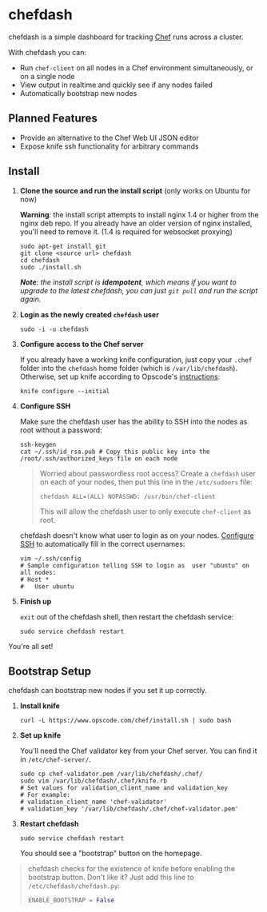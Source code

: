 chefdash
========

chefdash is a simple dashboard for tracking [Chef](http://www.opscode.com/chef/) runs across a cluster.

With chefdash you can:

* Run `chef-client` on all nodes in a Chef environment simultaneously, or on a single node
* View output in realtime and quickly see if any nodes failed
* Automatically bootstrap new nodes

Planned Features
----------------

* Provide an alternative to the Chef Web UI JSON editor
* Expose knife ssh functionality for arbitrary commands

Install
-------

1. **Clone the source and run the install script** (only works on Ubuntu for now)

	__Warning__: the install script attempts to install nginx 1.4 or higher from the nginx deb repo. If you already have an older version of nginx installed, you'll need to remove it. (1.4 is required for websocket proxying)

	```shell
	sudo apt-get install git
	git clone <source url> chefdash
	cd chefdash
	sudo ./install.sh
	```

	*__Note__: the install script is __idempotent__, which means if you want to upgrade to the latest chefdash, you can just `git pull` and run the script again.*

2. **Login as the newly created `chefdash` user**

	```shell
	sudo -i -u chefdash
	```

3. **Configure access to the Chef server**

	If you already have a working knife configuration, just copy your `.chef` folder into the `chefdash` home folder (which is `/var/lib/chefdash`). Otherwise, set up knife according to Opscode's [instructions](http://docs.opscode.com/knife_configure.html):

	```shell
	knife configure --initial
	```

4. **Configure SSH**

	Make sure the chefdash user has the ability to SSH into the nodes as root without a password:

	```shell
	ssh-keygen
	cat ~/.ssh/id_rsa.pub # Copy this public key into the /root/.ssh/authorized_keys file on each node
	```

	> Worried about passwordless root access? Create a `chefdash` user on each of your nodes, then put this line in the `/etc/sudoers` file:
	>
	> ```shell
	> chefdash ALL=(ALL) NOPASSWD: /usr/bin/chef-client
	> ```
	> 
	> This will allow the chefdash user to only execute `chef-client` as root.

	chefdash doesn't know what user to login as on your nodes. [Configure SSH](http://nerderati.com/2011/03/simplify-your-life-with-an-ssh-config-file/) to automatically fill in the correct usernames:

	```shell
	vim ~/.ssh/config
	# Sample configuration telling SSH to login as  user "ubuntu" on all nodes:
	# Host *
	#   User ubuntu
	```

6. **Finish up**

	`exit` out of the chefdash shell, then restart the chefdash service:

	```shell
	sudo service chefdash restart
	```

You're all set!

Bootstrap Setup
---------------

chefdash can bootstrap new nodes if you set it up correctly.

1. **Install knife**

	```shell
	curl -L https://www.opscode.com/chef/install.sh | sudo bash
	```

2. **Set up knife**

	You'll need the Chef validator key from your Chef server. You can find it in `/etc/chef-server/`.

	```shell
	sudo cp chef-validator.pem /var/lib/chefdash/.chef/
	sudo vim /var/lib/chefdash/.chef/knife.rb
	# Set values for validation_client_name and validation_key
	# For example:
	# validation_client_name 'chef-validator'
	# validation_key '/var/lib/chefdash/.chef/chef-validator.pem'
	```

3. **Restart chefdash**

	```shell
	sudo service chefdash restart
	```

	You should see a "bootstrap" button on the homepage.

> chefdash checks for the existence of knife before enabling the bootstrap button. Don't like it? Just add this line to `/etc/chefdash/chefdash.py`:
> 
> ```python
> ENABLE_BOOTSTRAP = False
> ```
